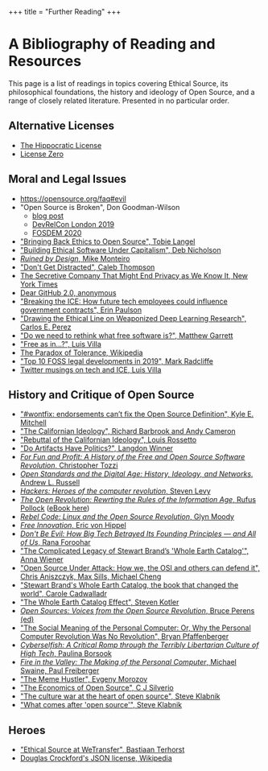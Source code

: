 +++
title = "Further Reading"
+++

# A Bibliography of Reading and Resources

This page is a list of readings in topics covering Ethical Source, its philosophical foundations, the history and ideology of Open Source, and a range of closely related literature. Presented in no particular order.

## Alternative Licenses
- [The Hippocratic License](https://firstdonoharm.dev/)
- [License Zero](https://licensezero.com)

## Moral and Legal Issues
- https://opensource.org/faq#evil
- "Open Source is Broken", Don Goodman-Wilson
  - [blog post](https://dev.to/degoodmanwilson/open-source-is-broken-g60)
  - [DevRelCon London 2019](https://www.youtube.com/watch?v=H66-MFR_rgE)
  - [FOSDEM 2020](https://fosdem.org/2020/schedule/event/ethicsoss/)
- ["Bringing Back Ethics to Open Source", Tobie Langel](https://fosdem.org/2020/schedule/event/ethicsbackinoss/)
- ["Building Ethical Software Under Capitalism", Deb Nicholson](https://fosdem.org/2020/schedule/event/capitalismethicaloss/)
- [_Ruined by Design_, Mike Monteiro](https://www.ruinedby.design)
- ["Don't Get Distracted", Caleb Thompson](https://www.calebthompson.io/talks/dont-get-distracted/)
- [The Secretive Company That Might End Privacy as We Know It, New York Times](https://www.nytimes.com/2020/01/18/technology/clearview-privacy-facial-recognition.html)
- [Dear GitHub 2.0, anonymous](https://github.com/drop-ice/dear-github-2.0)
- ["Breaking the ICE: How future tech employees could influence government contracts", Erin Paulson](https://www.itpro.co.uk/business-strategy/public-sector/354755/breaking-the-ice-how-future-tech-employees-could-influence)
- ["Drawing the Ethical Line on Weaponized Deep Learning Research", Carlos E. Perez](https://link.medium.com/ylaE6ekId2)
- ["Do we need to rethink what free software is?", Matthew Garrett](https://mjg59.dreamwidth.org/52907.html)
- ["Free as in…?", Luis Villa](https://lu.is/blog/2016/03/23/free-as-in-my-libreplanet-2016-talk/)
- [The Paradox of Tolerance, Wikipedia](https://en.wikipedia.org/wiki/Paradox_of_tolerance)
- ["Top 10 FOSS legal developments in 2019", Mark Radcliffe](https://www.synopsys.com/blogs/software-security/top-10-open-source-legal-issues-2019/)
- [Twitter musings on tech and ICE, Luis Villa](https://twitter.com/luis_in_brief/status/1201933695537467392)

## History and Critique of Open Source
- ["#wontfix: endorsements can’t fix the Open Source Definition", Kyle E. Mitchell](https://writing.kemitchell.com/2019/04/23/OSD-wontfix.html)
- ["The Californian Ideology", Richard Barbrook and Andy Cameron](https://www.metamute.org/editorial/articles/californian-ideology)
- ["Rebuttal of the Californian Ideology", Louis Rossetto](https://www.alamut.com/subj/ideologies/pessimism/califIdeo_II.html)
- ["Do Artifacts Have Politics?", Langdon Winner](https://www.cc.gatech.edu/~beki/cs4001/Winner.pdf)
- [_For Fun and Profit: A History of the Free and Open Source Software Revolution_, Christopher Tozzi](https://www.goodreads.com/book/show/36061263-for-fun-and-profit?from_search=true&qid=gh6Oqys482&rank=1)
- [_Open Standards and the Digital Age: History, Ideology, and Networks_, Andrew L. Russell](https://www.goodreads.com/book/show/21864772-open-standards-and-the-digital-age?from_search=true&qid=EUSm3BHeSh&rank=1)
- [_Hackers: Heroes of the computer revolution_, Steven Levy](https://www.goodreads.com/book/show/56829.Hackers?from_search=true&qid=sIwEV6y5Wx&rank=1)
- [_The Open Revolution: Rewrting the Rules of the Information Age_, Rufus Pollock](https://www.goodreads.com/book/show/40515943-the-open-revolution?from_search=true&qid=VHNoWdsYe6&rank=2) ([eBook here](https://openrevolution.net/))
- [_Rebel Code: Linux and the Open Source Revolution_, Glyn Moody](https://www.goodreads.com/book/show/289947.Rebel_Code?from_search=true&qid=VHNoWdsYe6&rank=1)
- [_Free Innovation_, Eric von Hippel](https://www.goodreads.com/book/show/33000056-free-innovation?from_search=true&qid=0jTHYQPJiB&rank=1)
- [_Don't Be Evil: How Big Tech Betrayed Its Founding Principles — and All of Us_, Rana Foroohar](https://www.goodreads.com/book/show/46758636-don-t-be-evil?from_search=true&qid=dbEE79pyrt&rank=1)
- ["The Complicated Legacy of Stewart Brand’s 'Whole Earth Catalog'", Anna Wiener](https://www.newyorker.com/news/letter-from-silicon-valley/the-complicated-legacy-of-stewart-brands-whole-earth-catalog)
- ["Open Source Under Attack: How we, the OSI and others can defend it", Chris Aniszczyk, Max Sills, Michael Cheng](https://fosdem.org/2020/schedule/event/osi/)
- ["Stewart Brand's Whole Earth Catalog, the book that changed the world", Carole Cadwalladr](https://www.theguardian.com/books/2013/may/05/stewart-brand-whole-earth-catalog)
- ["The Whole Earth Catalog Effect", Steven Kotler](https://www.mnn.com/lifestyle/arts-culture/stories/the-whole-earth-catalog-effect)
- [_Open Sources: Voices from the Open Source Revolution_, Bruce Perens (ed)](https://www.oreilly.com/openbook/opensources/book/perens.html)
- ["The Social Meaning of the Personal Computer: Or, Why the Personal Computer Revolution Was No Revolution", Bryan Pfaffenberger](https://www.jstor.org/stable/3317870)
- [_Cyberselfish: A Critical Romp through the Terribly Libertarian Culture of High Tech_, Paulina Borsook](https://www.goodreads.com/book/show/211081.Cyberselfish_A_Critical_Romp_Through_The_Terribly_Libertarian_Culture_Of_High_Tech?from_search=true&qid=ohIVlJ6frh&rank=1)
- [_Fire in the Valley: The Making of the Personal Computer_, Michael Swaine, Paul Freiberger](https://www.goodreads.com/book/show/22633290-fire-in-the-valley)
- ["The Meme Hustler", Evgeny Morozov](https://thebaffler.com/salvos/the-meme-hustler)
- ["The Economics of Open Source", C J Silverio](https://2019.jsconf.eu/c-j-silverio/the-economics-of-open-source.html)
- ["The culture war at the heart of open source", Steve Klabnik](https://words.steveklabnik.com/the-culture-war-at-the-heart-of-open-source)
- ["What comes after 'open source'", Steve Klabnik](https://words.steveklabnik.com/what-comes-after-open-source)

## Heroes
- ["Ethical Source at WeTransfer", Bastiaan Terhorst](https://bastiaan.cc/notes/ethical-source-at-wetransfer/)
- [Douglas Crockford's JSON license, Wikipedia](https://en.wikipedia.org/wiki/Douglas_Crockford#%22Good,_not_Evil%22)
